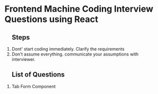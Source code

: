 <h1>Frontend Machine Coding Interview Questions using React</h1>

<ol>
    <h2>Steps</h2>
    <li>Dont' start coding immediately. Clarify the requirements</li>
    <li>Don't assume everything. communicate your assumptions with interviewer.
</ol>

<ol>
    <h2>List of Questions</h2>
    <li>Tab Form Component</li>
</ol>